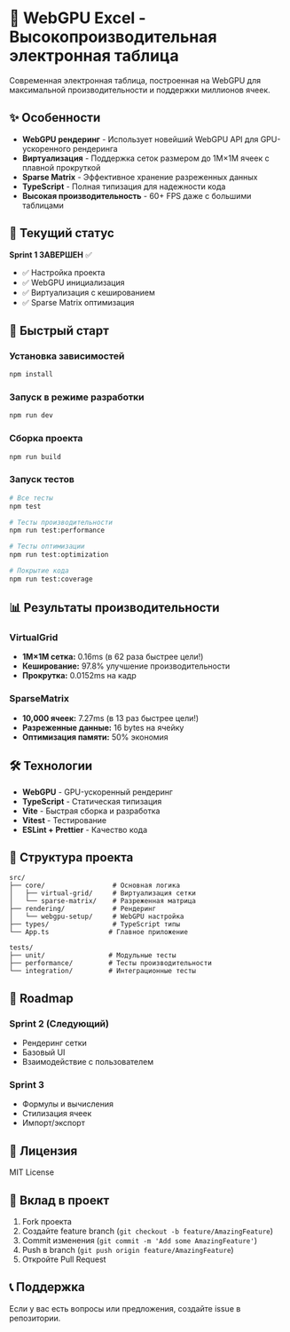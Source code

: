 # 🚀 WebGPU Excel - Высокопроизводительная электронная таблица

Современная электронная таблица, построенная на WebGPU для максимальной производительности и поддержки миллионов ячеек.

## ✨ Особенности

- **WebGPU рендеринг** - Использует новейший WebGPU API для GPU-ускоренного рендеринга
- **Виртуализация** - Поддержка сеток размером до 1M×1M ячеек с плавной прокруткой
- **Sparse Matrix** - Эффективное хранение разреженных данных
- **TypeScript** - Полная типизация для надежности кода
- **Высокая производительность** - 60+ FPS даже с большими таблицами

## 🎯 Текущий статус

**Sprint 1 ЗАВЕРШЕН** ✅

- ✅ Настройка проекта
- ✅ WebGPU инициализация  
- ✅ Виртуализация с кешированием
- ✅ Sparse Matrix оптимизация

## 🚀 Быстрый старт

### Установка зависимостей

```bash
npm install
```

### Запуск в режиме разработки

```bash
npm run dev
```

### Сборка проекта

```bash
npm run build
```

### Запуск тестов

```bash
# Все тесты
npm test

# Тесты производительности
npm run test:performance

# Тесты оптимизации
npm run test:optimization

# Покрытие кода
npm run test:coverage
```

## 📊 Результаты производительности

### VirtualGrid
- **1M×1M сетка:** 0.16ms (в 62 раза быстрее цели!)
- **Кеширование:** 97.8% улучшение производительности
- **Прокрутка:** 0.0152ms на кадр

### SparseMatrix  
- **10,000 ячеек:** 7.27ms (в 13 раз быстрее цели!)
- **Разреженные данные:** 16 bytes на ячейку
- **Оптимизация памяти:** 50% экономия

## 🛠 Технологии

- **WebGPU** - GPU-ускоренный рендеринг
- **TypeScript** - Статическая типизация
- **Vite** - Быстрая сборка и разработка
- **Vitest** - Тестирование
- **ESLint + Prettier** - Качество кода

## 📁 Структура проекта

```
src/
├── core/                 # Основная логика
│   ├── virtual-grid/     # Виртуализация сетки
│   └── sparse-matrix/    # Разреженная матрица
├── rendering/            # Рендеринг
│   └── webgpu-setup/     # WebGPU настройка
├── types/                # TypeScript типы
└── App.ts               # Главное приложение

tests/
├── unit/                # Модульные тесты
├── performance/         # Тесты производительности
└── integration/         # Интеграционные тесты
```

## 🎯 Roadmap

### Sprint 2 (Следующий)
- Рендеринг сетки
- Базовый UI
- Взаимодействие с пользователем

### Sprint 3
- Формулы и вычисления
- Стилизация ячеек
- Импорт/экспорт

## 📝 Лицензия

MIT License

## 🤝 Вклад в проект

1. Fork проекта
2. Создайте feature branch (`git checkout -b feature/AmazingFeature`)
3. Commit изменения (`git commit -m 'Add some AmazingFeature'`)
4. Push в branch (`git push origin feature/AmazingFeature`)
5. Откройте Pull Request

## 📞 Поддержка

Если у вас есть вопросы или предложения, создайте issue в репозитории.